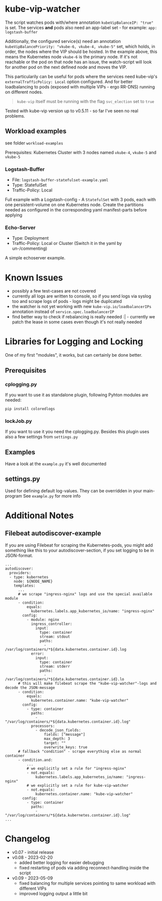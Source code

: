 # kube-vip-watcher

The script watches pods with/where annotation `kubeVipBalanceIP: "true"` is set. The services **and** pods also need an app-label
set - for example: `app: logstash-buffer` 

Additionally, the configured service(s) need an annotation `kubeVipBalancePriority: "vkube-6, vkube-4, vkube-5"` set,
which holds, in order, the nodes where the VIP should be hosted. In the example above, this means the Kubernetes node `vkube-6` is 
the primary node. If it's not reachable or the pod on that node has an issue, the watch-script will look for another pod on the next
defined node and moves the VIP.

This particularily can be useful for pods where the services need kube-vip's `externalTrafficPolicy: Local` option configured. And
for better loadbalancing to pods (exposed with multiple VIPs - ergo RR-DNS) running on different nodes.

> `kube-vip` itself must be running with the flag `svc_election` set to `true` 

Tested with kube-vip version up to v0.5.11 - so far I've seen no real problems.

## Workload examples

see folder `workload-examples`

Prerequisites: Kubernetes Cluster with 3 nodes named `vkube-4`, `vkube-5` and `vkube-5`

### Logstash-Buffer

* File: `logstash-buffer-statefulset-example.yaml`
* Type: StatefulSet
* Traffic-Policy: Local

Full example with a Logstash-config - A `StatefulSet` with 3 pods, each with one persistent-volume on one Kubernetes node.
Create the partitions needed as configured in the corresponding yaml manifest-parts before applying

### Echo-Server

* Type: Deployment
* Traffic-Policy: Local or Cluster (Switch it in the yaml by un-/commenting)

A simple echoserver example.

# Known Issues

* possibly a few test-cases are not covered
* currently all logs are written to console, so if you send logs via syslog too and scrape logs of pods - logs might be duplicated
* the watcher is not yet working with new `kube-vip.io/loadbalancerIPs` annotation instead of `service.spec.loadbalancerIP`
* find better way to check if rebalancing is really needed :| - currently we patch the lease in some cases even though it's not really needed

# Libraries for Logging and Locking

One of my first "modules", it works, but can certainly be done better.

## Prerequisites

### cplogging.py
If you want to use it as standalone plugin, following Pyhton modules are needed:

    pip install coloredlogs 

### lockJob.py
If you want to use it you need the cplogging.py. Besides this plugin uses also a
few settings from `settings.py`

## Examples
Have a look at the `example.py` it's well documented

## settings.py
Used for defining default log-values. They can be overridden in your main-program
See `example.py` for more info

# Additional Notes

## Filebeat autodiscover-example

If you are using Filebeat for scraping the Kubernetes-pods, you might add something 
like this to your autodiscover-section, if you set logging to be in JSON-format.

```
...
autodiscover:
  providers:
  - type: kubernetes
    node: ${NODE_NAME}
    templates:
      ...
      # we scrape "ingress-nginx" logs and use the special available module
      - condition:
          equals:
            kubernetes.labels.app_kubernetes_io/name: "ingress-nginx"
        config:
          - module: nginx
            ingress_controller:
              input:
                type: container
                stream: stdout
                paths:
                  - /var/log/containers/*${data.kubernetes.container.id}.log
            error:
              input:
                type: container
                stream: stderr
                paths:
                  - /var/log/containers/*${data.kubernetes.container.id}.lo
      # this will make filebeat scrape the "kube-vip-watcher"-logs and decode the JSON-message
      - condition:
          equals:
            kubernetes.container.name: "kube-vip-watcher"
        config:
          - type: container
            paths:
              - "/var/log/containers/*${data.kubernetes.container.id}.log"
            processors:
              - decode_json_fields:
                  fields: ["message"]
                  max_depth: 3
                  target: ""
                  overwrite_keys: true
      # fallback "condition" - scrape everything else as normal container
      - condition.and:
          ...
          # we explicitly set a rule for "ingress-nginx"
          - not.equals:
              kubernetes.labels.app_kubernetes_io/name: "ingress-nginx"
          # we explicitly set a rule for kube-vip-watcher
          - not.equals:
              kubernetes.container.name: "kube-vip-watcher"
        config:
          - type: container
            paths:
              - "/var/log/containers/*${data.kubernetes.container.id}.log"
...
```

# Changelog

* v0.07 - initial release
* v0.08 - 2023-02-20
  - added better logging for easier debugging
  - fixed restarting of pods via adding reconnect-handling inside the script
* v0.09 - 2023-05-09
  - fixed balancing for multiple services pointing to same workload with different VIPs
  - improved logging output a little bit
